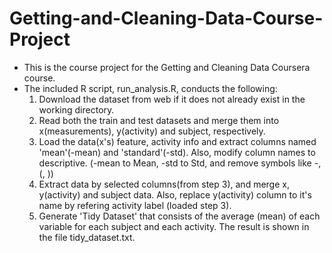 # Getting-and-Cleaning-Data-Course-Project
* This is the course project for the Getting and Cleaning Data Coursera course.
* The included R script, run_analysis.R, conducts the following:
  1. Download the dataset from web if it does not already exist in the working directory.
  2. Read both the train and test datasets and merge them into x(measurements), y(activity) and subject, respectively.
  3. Load the data(x's) feature, activity info and extract columns named 'mean'(-mean) and 'standard'(-std). Also, modify column names to descriptive. (-mean to Mean, -std to Std, and remove symbols like -, (, ))
  4. Extract data by selected columns(from step 3), and merge x, y(activity) and subject data. Also, replace y(activity) column to it's name by refering activity label (loaded step 3).
  5. Generate 'Tidy Dataset' that consists of the average (mean) of each variable for each subject and each activity. The result is shown in the file tidy_dataset.txt.
